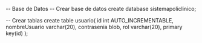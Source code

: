 -- Base de Datos
-- Crear base de datos
create database sistemapoliclinico;

-- Crear tablas
create table usuario(
id int AUTO_INCREMENTABLE,
nombreUsuario varchar(20),
contrasenia blob,
rol varchar(20),
primary key(id)
);
